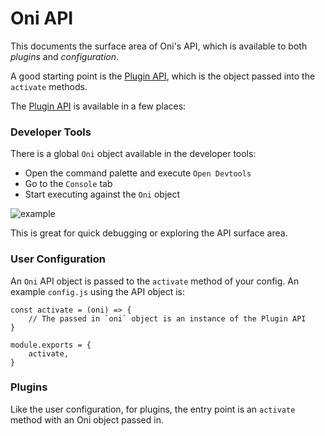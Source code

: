 # Oni API

This documents the surface area of Oni's API, which is available to both _plugins_ and _configuration_.

A good starting point is the [Plugin API](interfaces/plugin.api.html), which is the object passed into the `activate` methods.

The [Plugin API](interfaces/plugin.api.html) is available in a few places:

### Developer Tools

There is a global `Oni` object available in the developer tools:
- Open the command palette and execute `Open Devtools`
- Go to the `Console` tab
- Start executing against the `Oni` object

![example](./../images/devtools-example.png)

This is great for quick debugging or exploring the API surface area.

### User Configuration

An `Oni` API object is passed to the `activate` method of your config. An example `config.js` using the API object is:

```
const activate = (oni) => {
    // The passed in `oni` object is an instance of the Plugin API
}

module.exports = {
    activate,
}
```

### Plugins

Like the user configuration, for plugins, the entry point is an `activate` method with an Oni object passed in.
